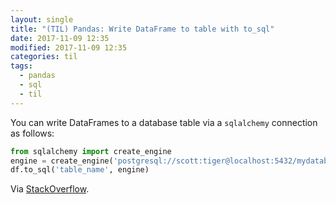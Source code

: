 ```yaml
---
layout: single
title: "(TIL) Pandas: Write DataFrame to table with to_sql"
date: 2017-11-09 12:35
modified: 2017-11-09 12:35
categories: til
tags:
  - pandas
  - sql
  - til
---
```


You can write DataFrames to a database table via a `sqlalchemy` connection as follows:

```python
from sqlalchemy import create_engine
engine = create_engine('postgresql://scott:tiger@localhost:5432/mydatabase')
df.to_sql('table_name', engine)
```

Via [StackOverflow](http://stackoverflow.com/a/23104436/1257318).
